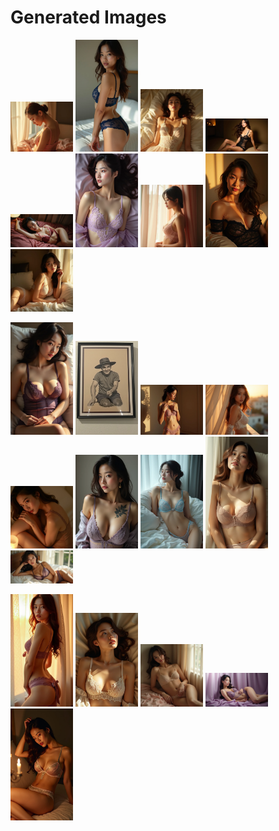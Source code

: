 # Generated Images



<img src="2025_07_24_01.webp" width="100"/> <img src="2025_07_24_02.webp" width="100"/> <img src="2025_07_24_03.webp" width="100"/> <img src="2025_07_24_04.webp" width="100"/> <img src="2025_07_24_05.webp" width="100"/> <img src="2025_07_24_06.webp" width="100"/> <img src="2025_07_24_07.webp" width="100"/> <img src="2025_07_24_08.webp" width="100"/> <img src="2025_07_24_09.webp" width="100"/>

<img src="2025_07_24_10.webp" width="100"/> <img src="2025_07_24_11.webp" width="100"/> <img src="2025_07_24_12.webp" width="100"/> <img src="2025_07_24_13.webp" width="100"/> <img src="2025_07_24_14.webp" width="100"/> <img src="2025_07_24_15.webp" width="100"/> <img src="2025_07_24_16.webp" width="100"/> <img src="2025_07_24_17.webp" width="100"/> <img src="2025_07_24_18.webp" width="100"/>

<img src="2025_07_24_19.webp" width="100"/> <img src="2025_07_24_20.webp" width="100"/> <img src="2025_07_24_21.webp" width="100"/> <img src="2025_07_24_22.webp" width="100"/> <img src="2025_07_24_23.webp" width="100"/>